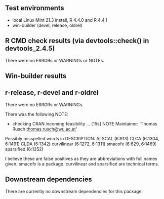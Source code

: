 ## Test environments
* local Linux Mint 21.3 install, R 4.4.0 and R 4.4.1
* win-builder (devel, release, oldrel)

## R CMD check results (via devtools::check() in devtools_2.4.5)
There were no ERRORs or WARNINGs or NOTEs. 

## Win-builder results
## r-release, r-devel and r-oldrel
There were no ERRORs or WARNINGs.

There was the following NOTE:

* checking CRAN incoming feasibility ... [15s] NOTE
Maintainer: 'Thomas Rusch <thomas.rusch@wu.ac.at>'

Possibly misspelled words in DESCRIPTION:
  ALSCAL (6:913)
  CLCA (6:1304, 6:1491)
  CLDA (6:1342)
  curvilinear (6:1272, 6:1311)
  smacofx (6:629, 6:1469)
  sparsified (6:1352)

I believe these are false positives as they are abbreviations with full names given. smacofx is a package. curvilinear and sparsified are technical terms.

## Downstream dependencies
There are currently no downstream dependencies for this package.


